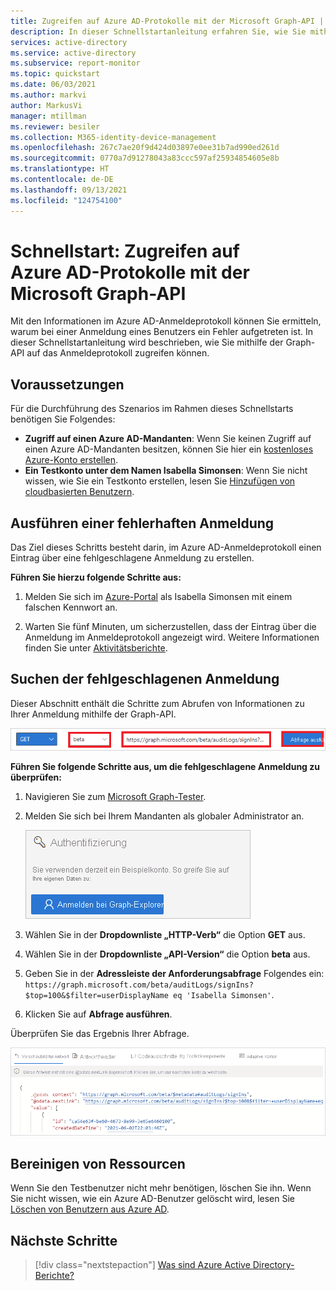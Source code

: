 ```yaml
---
title: Zugreifen auf Azure AD-Protokolle mit der Microsoft Graph-API | Microsoft-Dokumentation
description: In dieser Schnellstartanleitung erfahren Sie, wie Sie mithilfe der Graph-API auf das Anmeldeprotokoll zugreifen können.
services: active-directory
ms.service: active-directory
ms.subservice: report-monitor
ms.topic: quickstart
ms.date: 06/03/2021
ms.author: markvi
author: MarkusVi
manager: mtillman
ms.reviewer: besiler
ms.collection: M365-identity-device-management
ms.openlocfilehash: 267c7ae20f9d424d03897e0ee31b7ad990ed261d
ms.sourcegitcommit: 0770a7d91278043a83ccc597af25934854605e8b
ms.translationtype: HT
ms.contentlocale: de-DE
ms.lasthandoff: 09/13/2021
ms.locfileid: "124754100"
---
```

# <a name="quickstart-access-azure-ad-logs-with-the-microsoft-graph-api"></a>Schnellstart: Zugreifen auf Azure AD-Protokolle mit der Microsoft Graph-API 

Mit den Informationen im Azure AD-Anmeldeprotokoll können Sie ermitteln, warum bei einer Anmeldung eines Benutzers ein Fehler aufgetreten ist. In dieser Schnellstartanleitung wird beschrieben, wie Sie mithilfe der Graph-API auf das Anmeldeprotokoll zugreifen können.


## <a name="prerequisites"></a>Voraussetzungen

Für die Durchführung des Szenarios im Rahmen dieses Schnellstarts benötigen Sie Folgendes:

- **Zugriff auf einen Azure AD-Mandanten**: Wenn Sie keinen Zugriff auf einen Azure AD-Mandanten besitzen, können Sie hier ein [kostenloses Azure-Konto erstellen](https://azure.microsoft.com/free/?WT.mc_id=A261C142F). 
- **Ein Testkonto unter dem Namen Isabella Simonsen**: Wenn Sie nicht wissen, wie Sie ein Testkonto erstellen, lesen Sie [Hinzufügen von cloudbasierten Benutzern](../fundamentals/add-users-azure-active-directory.md#add-a-new-user).


## <a name="perform-a-failed-sign-in"></a>Ausführen einer fehlerhaften Anmeldung

Das Ziel dieses Schritts besteht darin, im Azure AD-Anmeldeprotokoll einen Eintrag über eine fehlgeschlagene Anmeldung zu erstellen.

**Führen Sie hierzu folgende Schritte aus:**

1. Melden Sie sich im [Azure-Portal](https://portal.azure.com/) als Isabella Simonsen mit einem falschen Kennwort an.

2. Warten Sie fünf Minuten, um sicherzustellen, dass der Eintrag über die Anmeldung im Anmeldeprotokoll angezeigt wird. Weitere Informationen finden Sie unter [Aktivitätsberichte](reference-reports-latencies.md#activity-reports).



## <a name="find-the-failed-sign-in"></a>Suchen der fehlgeschlagenen Anmeldung

Dieser Abschnitt enthält die Schritte zum Abrufen von Informationen zu Ihrer Anmeldung mithilfe der Graph-API.

 ![Microsoft Graph-Tester-Abfrage](./media/quickstart-access-log-with-graph-api/graph-explorer-query.png)   

**Führen Sie folgende Schritte aus, um die fehlgeschlagene Anmeldung zu überprüfen:**

1. Navigieren Sie zum [Microsoft Graph-Tester](https://developer.microsoft.com/en-us/graph/graph-explorer).

2. Melden Sie sich bei Ihrem Mandanten als globaler Administrator an.

    ![Authentifizierung beim Microsoft Graph-Tester](./media/quickstart-access-log-with-graph-api/graph-explorer-authentication.png)   

3. Wählen Sie in der **Dropdownliste „HTTP-Verb“** die Option **GET** aus.

4. Wählen Sie in der **Dropdownliste „API-Version“** die Option **beta** aus.

5. Geben Sie in der **Adressleiste der Anforderungsabfrage** Folgendes ein: `https://graph.microsoft.com/beta/auditLogs/signIns?$top=100&$filter=userDisplayName eq 'Isabella Simonsen'`.
 
6. Klicken Sie auf **Abfrage ausführen**.

Überprüfen Sie das Ergebnis Ihrer Abfrage.

 ![Antwortvorschau im Microsoft Graph-Tester](./media/quickstart-access-log-with-graph-api/response-preview.png)   


## <a name="clean-up-resources"></a>Bereinigen von Ressourcen

Wenn Sie den Testbenutzer nicht mehr benötigen, löschen Sie ihn. Wenn Sie nicht wissen, wie ein Azure AD-Benutzer gelöscht wird, lesen Sie [Löschen von Benutzern aus Azure AD](../fundamentals/add-users-azure-active-directory.md#delete-a-user).

## <a name="next-steps"></a>Nächste Schritte

> [!div class="nextstepaction"]
> [Was sind Azure Active Directory-Berichte?](overview-reports.md)
